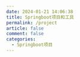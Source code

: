 ```yaml
---
date: 2024-01-21 14:06:38
title: Springboot项目和工具
permalink: /project
article: false
comment: false
categories:
  - Springboot项目
---
```





